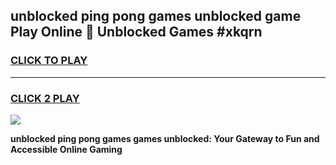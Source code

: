 
## unblocked ping pong games unblocked game Play Online 👋 Unblocked Games #xkqrn
<h3>
<a href="https://premium.freeplayer.one?title=unblocked_ping_pong_games&ref=21F">CLICK TO PLAY</a></h3>
<hr>

<h3>
<a href="https://premium.freeplayer.one?title=unblocked_ping_pong_games&ref=21F">CLICK 2 PLAY</a>
  
</h3>

<a href="https://premium.freeplayer.one?title=unblocked_ping_pong_games&ref=21F/"><img src="https://clearcache.store/games.png"></a>


**unblocked ping pong games games unblocked: Your Gateway to Fun and Accessible Online Gaming**
